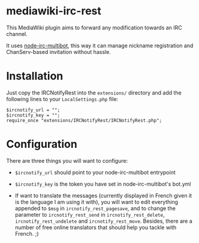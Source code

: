 mediawiki-irc-rest
==================

This MediaWiki plugin aims to forward any modification towards an IRC channel.

It uses [node-irc-multibot](https://github.com/BinetReseau/node-irc-multibot/),
this way it can manage nickname registration and ChanServ-based invitation
without hassle.

Installation
============

Just copy the IRCNotifyRest into the `extensions/` directory and add the following lines to your `LocalSettings.php` file:

```
$ircnotify_url = "";
$ircnotify_key = "";
require_once "extensions/IRCNotifyRest/IRCNotifyRest.php";
```

Configuration
=============

There are three things you will want to configure:

* `$ircnotify_url` should point to your node-irc-multibot entrypoint

* `$ircnotify_key` is the token you have set in node-irc-multibot's bot.yml

* If want to translate the messages (currently displayed in French given it is
the language I am using it with), you will want to edit everything appended to
`$msg` in `ircnotify_rest_pagesave`, and to change the parameter to
`ircnotify_rest_send` in `ircnotify_rest_delete`, `ircnotify_rest_undelete`
and `ircnotify_rest_move`. Besides, there are a number of free online
translators that should help you tackle with French. ;)
